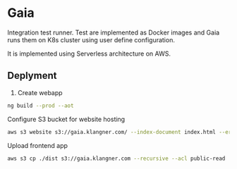 # Gaia

Integration test runner. 
Test are implemented as Docker images and Gaia runs them on K8s cluster using
user define configuration.


It is implemented using Serverless architecture on AWS.

## Deplyment

1. Create webapp

```bash
ng build --prod --aot
```

Configure S3 bucket for website hosting

```bash
aws s3 website s3://gaia.klangner.com/ --index-document index.html --error-document error.html
```

Upload frontend app

```bash
aws s3 cp ./dist s3://gaia.klangner.com --recursive --acl public-read
```

